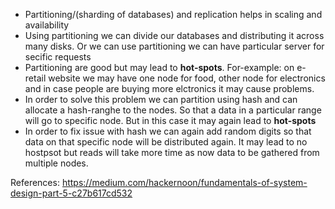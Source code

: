 - Partitioning/(sharding of databases) and replication helps in scaling and availability
- Using partitioning we can divide our databases and distributing it across many disks. Or we can use partitioning we can have particular server for secific requests
- Partitioning are good but may lead to **hot-spots**. For-example: on e-retail website we may have one node for food, other node for electronics and in case people are buying more elctronics it may cause problems.
- In order to solve this problem we can partition using hash and can allocate a hash-ranghe to the nodes. So that a data in a particular range will go to specific node. But in this case it may again lead to **hot-spots**
- In order to fix issue with hash we can again add random digits so that data on that specific node will be distributed again. It may lead to no hostpsot but reads will take more time as now data to be gathered from multiple nodes.


References: https://medium.com/hackernoon/fundamentals-of-system-design-part-5-c27b617cd532
